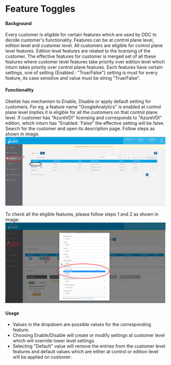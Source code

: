 # Feature Toggles

#### Background
Every customer is eligible for certain features which are used by DDC to decide customer's functionality. Features can be at control plane level, edition level and customer level. All customers are eligible for control plane level features. Edition level features are related to the licensing of the customer. The effective features for customer is merged set of all these features where customer level features take priority over edition level which inturn takes priority over control plane features.
Each features have certain settings, one of setting {Enabled : "True/False"} setting is must for every feature, its case sensitive and value must be string "True/False".

#### Functionality
Obelisk has mechanism to Enable, Disable or apply default setting for customers. For eg, a feature name "GoogleAnalytics" is enabled at control plane level implies it is eligible for all the customers on that control plane level. If customer has "AzureVDI" licensing and corresponds to "AzureVDI" edition, which inturn has "Enabled: 'False" the effective setting will be false.  
Search for the customer and open its description page. Follow steps as shown in image.
![Fig 1. All features for customer](./customer_desc.png)

To check all the eligible features, please follow steps 1 and 2 as shown in image:
![Fig 1. All features for customer](./feature_toggle.png)

#### Usage
- Values in the dropdown are possible values for the corresponding feature. 
- Choosing Enable/Disable will create or modify settings at customer level which will override lower level settings. 
- Selecting "Default" value will remove the entries from the customer level features and default values which are either at control or edition level will be applied on customer.
